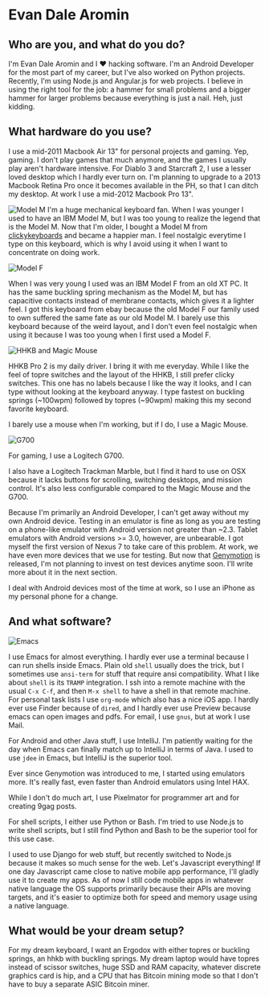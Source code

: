 # Evan Dale Aromin

## Who are you, and what do you do?

I'm Evan Dale Aromin and I ♥ hacking software. I'm an Android Developer for the most
part of my career, but I've also worked on Python projects. Recently, I'm using
Node.js and Angular.js for web projects. I believe in using the right tool for
the job: a hammer for small problems and a bigger hammer for larger problems
because everything is just a nail. Heh, just kidding.

## What hardware do you use?

I use a mid-2011 Macbook Air 13" for personal projects and gaming. Yep, gaming. I don't
play games that much anymore, and the games I usually play aren't hardware intensive.
For Diablo 3 and Starcraft 2, I use a lesser loved desktop which I hardly ever turn
on. I'm planning to upgrade to a 2013 Macbook Retina Pro once it becomes available in
the PH, so that I can ditch my desktop. At work I use a mid-2012 Macbook Pro 13".

![Model M](https://raw.github.com/avendael/use/master/model_m.jpg)
I'm a huge mechanical keyboard fan. When I was younger I used to have an IBM Model M,
but I was too young to realize the legend that is the Model M. Now that I'm older,
I bought a Model M from [clickykeyboards](http://clickykeyboards.com) and became a
happier man. I feel nostalgic everytime I type on this keyboard, which is why I avoid
using it when I want to concentrate on doing work.

![Model F](https://raw.github.com/avendael/use/master/model_f.jpg)

When I was very young I used was an IBM Model F from an old XT PC. It has the same
buckling spring mechanism as the Model M, but has capacitive contacts instead of
membrane contacts, which gives it a lighter feel. I got this keyboard from ebay because
the old Model F our family used to own suffered the same fate as our old Model M.
I barely use this keyboard because of the weird layout, and I don't even feel nostalgic
when using it because I was too young when I first used a Model F.

![HHKB and Magic Mouse](https://raw.github.com/avendael/use/master/hhkb_and_mm.jpg)

HHKB Pro 2 is my daily driver. I bring it with me everyday. While I like the feel of
topre switches and the layout of the HHKB, I still prefer clicky switches. This one
has no labels because I like the way it looks, and I can type without looking at the
keyboard anyway. I type fastest on buckling springs (~100wpm) followed by topres
(~90wpm) making this my second favorite keyboard.

I barely use a mouse when I'm working, but if I do, I use a Magic Mouse.

![G700](https://raw.github.com/avendael/use/master/g700.JPG)

For gaming, I use a Logitech G700.

I also have a Logitech Trackman Marble, but I find it hard to use on OSX because it
lacks buttons for scrolling, switching desktops, and mission control. It's also less
configurable compared to the Magic Mouse and the G700.

Because I'm primarily an Android Developer, I can't get away without my own Android
device. Testing in an emulator is fine as long as you are testing on a phone-like
emulator with Android version not greater than ~2.3. Tablet emulators with Android
versions >= 3.0, however, are unbearable. I got myself the first version of Nexus 7 to
take care of this problem. At work, we have even more devices that we use for testing.
But now that [Genymotion](http://www.genymotion.com/) is released, I'm not planning to
invest on test devices anytime soon. I'll write more about it in the next section.

I deal with Android devices most of the time at work, so I use an iPhone as my personal
phone for a change.

## And what software?

![Emacs](https://raw.github.com/avendael/use/master/emacs_icon.png)

I use Emacs for almost everything. I hardly ever use a terminal because I can run shells
inside Emacs. Plain old `shell` usually does the trick, but I sometimes use `ansi-term`
for stuff that require ansi compatibility. What I like about `shell` is its `TRAMP`
integration. I ssh into a remote machine with the usual `C-x C-f`, and then `M-x shell`
to have a shell in that remote machine. For personal task lists I use `org-mode` which
also has a nice iOS app. I hardly ever use Finder because of `dired`, and I hardly ever
use Preview because emacs can open images and pdfs. For email, I use `gnus`, but at work
I use Mail.

For Android and other Java stuff, I use IntelliJ. I'm patiently waiting for the day
when Emacs can finally match up to IntelliJ in terms of Java. I used to use `jdee` in
Emacs, but IntelliJ is the superior tool.

Ever since Genymotion was introduced to me, I started using emulators more. It's really
fast, even faster than Android emulators using Intel HAX.

While I don't do much art, I use Pixelmator for programmer art and for creating 9gag
posts.

For shell scripts, I either use Python or Bash. I'm tried to use Node.js to write
shell scripts, but I still find Python and Bash to be the superior tool for this use
case.

I used to use Django for web stuff, but recently switched to Node.js because it makes
so much sense for the web. Let's Javascript everything! If one day Javascript came
close to native mobile app performance, I'll gladly use it to create my apps. As of now
I still code mobile apps in whatever native language the OS supports primarily because
their APIs are moving targets, and it's easier to optimize both for speed and memory
usage using a native language.

## What would be your dream setup?

For my dream keyboard, I want an Ergodox with either topres or buckling springs,
an hhkb with buckling springs. My dream laptop would have topres instead of scissor
switches, huge SSD and RAM capacity, whatever discrete graphics card is hip, and a
CPU that has Bitcoin mining mode so that I don't have to buy a separate ASIC Bitcoin
miner.
